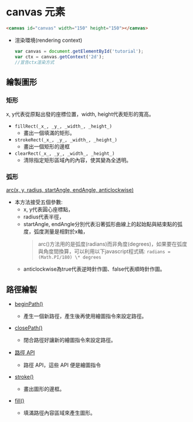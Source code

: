 # canvas 元素
```html
<canvas id="canvas" width="150" height="150"></canvas>
```
- 渲染環境(rendering context)
	```js
	var canvas = document.getElementById('tutorial');
	var ctx = canvas.getContext('2d');
    //宣告ctx渲染方式
	```
	
## 繪製圖形
### 矩形
x, y代表從原點出發的座標位置，width, height代表矩形的寬高。
- `fillRect(_x_, _y_, _width_, _height_)`
	- 畫出一個填滿的矩形。
- `strokeRect(_x_, _y_, _width_, _height_)`
	- 畫出一個矩形的邊框
- `clearRect(_x_, _y_, _width_, _height_)`
	- 清除指定矩形區域內的內容，使其變為全透明。	
### 弧形
[arc(x, y, radius, startAngle, endAngle, anticlockwise)](https://developer.mozilla.org/en-US/docs/Web/API/CanvasRenderingContext2D/arc "Currently only available in English (US)")
- 本方法接受五個參數: 
	- x, y代表圓心座標點，
	- radius代表半徑，
	- startAngle, endAngle分別代表沿著弧形曲線上的起始點與結束點的弧度，弧度測量是相對於x軸，
		> arc()方法用的是弧度(radians)而非角度(degrees)，如果要在弧度與角度間換算，可以利用以下javascript程式碼: `radians = (Math.PI/180) \* degrees`
	- anticlockwise為true代表逆時針作圖、false代表順時針作圖。

## 路徑繪製
- [beginPath()](https://developer.mozilla.org/en-US/docs/Web/API/CanvasRenderingContext2D/beginPath "Currently only available in English (US)")
	- 產生一個新路徑，產生後再使用繪圖指令來設定路徑。

- [closePath()](https://developer.mozilla.org/en-US/docs/Web/API/CanvasRenderingContext2D/closePath "Currently only available in English (US)")
	- 閉合路徑好讓新的繪圖指令來設定路徑。

- [路徑 API](https://developer.mozilla.org/en-US/docs/Web/API/CanvasRenderingContext2D#Paths)
	- 路徑 API，這些 API 便是繪圖指令

- [stroke()](https://developer.mozilla.org/en-US/docs/Web/API/CanvasRenderingContext2D/stroke "Currently only available in English (US)")
	- 畫出圖形的邊框。

- [fill()](https://developer.mozilla.org/en-US/docs/Web/API/CanvasRenderingContext2D/fill "Currently only available in English (US)")
	- 填滿路徑內容區域來產生圖形。